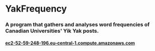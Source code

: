 # YakFrequency

<h3> A program that gathers and analyses word frequencies of Canadian Universities' Yik Yak posts. </h3>

<h4><a href=http://ec2-52-59-248-196.eu-central-1.compute.amazonaws.com>ec2-52-59-248-196.eu-central-1.compute.amazonaws.com</a></h4>

